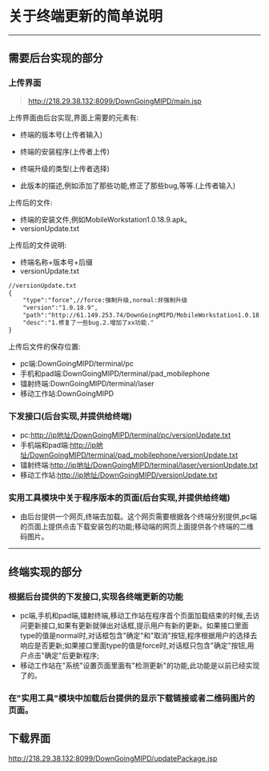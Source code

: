 # 关于终端更新的简单说明

--------------------------------------------------------------------------------

## 需要后台实现的部分

### 上传界面

> <http://218.29.38.132:8099/DownGoingMIPD/main.jsp>

上传界面由后台实现,界面上需要的元素有:

- 终端的版本号(上传者输入)

- 终端的安装程序(上传者上传)

- 终端升级的类型(上传者选择)

- 此版本的描述,例如添加了那些功能,修正了那些bug,等等.(上传者输入)

上传后的文件:

- 终端的安装文件,例如MobileWorkstation1.0.18.9.apk。
- versionUpdate.txt

上传后的文件说明:

- 终端名称+版本号+后缀
- versionUpdate.txt

```txt
//versionUpdate.txt
{
    "type":"force",//force:强制升级,normal:非强制升级
    "version":"1.0.18.9",
    "path":"http://61.149.253.74/DownGoingMIPD/MobileWorkstation1.0.18.9.apk",
    "desc":"1.修复了一些bug.2.增加了xx功能."
}
```

上传后文件的保存位置:

- pc端:DownGoingMIPD/terminal/pc
- 手机和pad端:DownGoingMIPD/terminal/pad_mobilephone
- 镭射终端:DownGoingMIPD/terminal/laser
- 移动工作站:DownGoingMIPD

### 下发接口(后台实现,并提供给终端)

- pc:<http://ip地址/DownGoingMIPD/terminal/pc/versionUpdate.txt>
- 手机端和pad端:<http://ip地址/DownGoingMIPD/terminal/pad_mobilephone/versionUpdate.txt>
- 镭射终端:<http://ip地址/DownGoingMIPD/terminal/laser/versionUpdate.txt>
- 移动工作站:<http://ip地址/DownGoingMIPD/versionUpdate.txt>

### 实用工具模块中关于程序版本的页面(后台实现,并提供给终端)

- 由后台提供一个网页,终端去加载。这个网页需要根据各个终端分别提供,pc端的页面上提供点击下载安装包的功能;移动端的网页上面提供各个终端的二维码图片。

--------------------------------------------------------------------------------

## 终端实现的部分

### 根据后台提供的下发接口,实现各终端更新的功能

- pc端,手机和pad端,镭射终端,移动工作站在程序首个页面加载结束的时候,去访问更新接口,如果有更新就弹出对话框,提示用户有新的更新。如果接口里面type的值是normal时,对话框包含"确定"和"取消"按钮,程序根据用户的选择去响应是否更新;如果接口里面type的值是force时,对话框只包含"确定"按钮,用户点击"确定"后更新程序;
- 移动工作站在"系统"设置页面里面有"检测更新"的功能,此功能是以前已经实现了的。

### 在"实用工具"模块中加载后台提供的显示下载链接或者二维码图片的页面。

## 下载界面

<http://218.29.38.132:8099/DownGoingMIPD/updatePackage.jsp>
